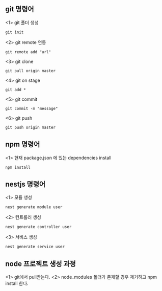 git 명령어
-------------
<1> git 폴더 생성 
``` 
git init 
```

<2> git remote 연동
``` 
git remote add "url" 
```

<3> git clone
``` 
git pull origin master 
```

<4> git on stage
``` 
git add * 
```

<5> git commit
``` 
git commit -m "message" 
```

<6> git push
``` 
git push origin master 
```


npm 명령어
-------------
<1> 현재 package.json 에 있는 dependencies install
``` 
npm install 
```

nestjs 명령어
-------------
<1> 모듈 생성
``` 
nest generate module user 
```

<2> 컨트롤러 생성
``` 
nest generate controller user 
```

<3> 서비스 생성
```
nest generate service user 
```


node 프로젝트 생성 과정
----------
<1> git에서 pull받는다.
<2> node_modules 폴더가 존재할 경우 제거하고 npm install 한다.
